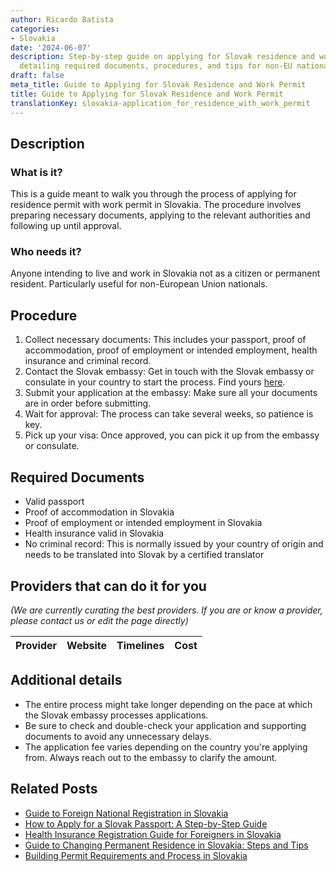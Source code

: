 ```yaml
---
author: Ricardo Batista
categories:
- Slovakia
date: '2024-06-07'
description: Step-by-step guide on applying for Slovak residence and work permits,
  detailing required documents, procedures, and tips for non-EU nationals.
draft: false
meta_title: Guide to Applying for Slovak Residence and Work Permit
title: Guide to Applying for Slovak Residence and Work Permit
translationKey: slovakia-application_for_residence_with_work_permit
---
```


## Description
### What is it?
This is a guide meant to walk you through the process of applying for residence permit with work permit in Slovakia. The procedure involves preparing necessary documents, applying to the relevant authorities and following up until approval.
### Who needs it?
Anyone intending to live and work in Slovakia not as a citizen or permanent resident. Particularly useful for non-European Union nationals.

## Procedure
1. Collect necessary documents: This includes your passport, proof of accommodation, proof of employment or intended employment, health insurance and criminal record. 
2. Contact the Slovak embassy: Get in touch with the Slovak embassy or consulate in your country to start the process. Find yours [here](https://www.mzv.sk:443/web/en).
3. Submit your application at the embassy: Make sure all your documents are in order before submitting.
4. Wait for approval: The process can take several weeks, so patience is key.
5. Pick up your visa: Once approved, you can pick it up from the embassy or consulate.

## Required Documents
- Valid passport
- Proof of accommodation in Slovakia
- Proof of employment or intended employment in Slovakia
- Health insurance valid in Slovakia
- No criminal record: This is normally issued by your country of origin and needs to be translated into Slovak by a certified translator

## Providers that can do it for you

_(We are currently curating the best providers. If you are or know a provider, please contact us or edit the page directly)_

| Provider        |     Website     |     Timelines    |       Cost      |
| :-------------: | :-------------: |  :-------------: | :-------------: |

## Additional details
- The entire process might take longer depending on the pace at which the Slovak embassy processes applications.
- Be sure to check and double-check your application and supporting documents to avoid any unnecessary delays.
- The application fee varies depending on the country you're applying from. Always reach out to the embassy to clarify the amount.
## Related Posts

- [Guide to Foreign National Registration in Slovakia](https://tramitit.com/guides/slovakia/registration_of_a_foreign_national/)
- [How to Apply for a Slovak Passport: A Step-by-Step Guide](https://tramitit.com/guides/slovakia/issuance_of_passport/)
- [Health Insurance Registration Guide for Foreigners in Slovakia](https://tramitit.com/guides/slovakia/health_insurance_registration/)
- [Guide to Changing Permanent Residence in Slovakia: Steps and Tips](https://tramitit.com/guides/slovakia/change_of_permanent_residence/)
- [Building Permit Requirements and Process in Slovakia](https://tramitit.com/guides/slovakia/issuance_of_building_permit/)